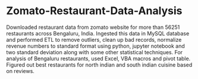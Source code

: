 # Zomato-Restaurant-Data-Analysis
Downloaded restaurant data from zomato website for more than 56251 restaurants across Bengaluru, India. Ingested this data in MySQL database and performed ETL to remove outliers, clean up bad records, normalize revenue numbers to standard format using python, jupyter notebook and two standard deviation along with some other statistical techniques. For analysis of Bengaluru restaurants, used Excel, VBA macros and pivot table. Figured out best restaurants for north indian and south indian cuisine based on reviews.
